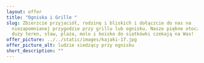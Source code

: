 ```yaml
---
layout: offer
title: "Ogniska i Grille "
slug: Zbierzcie przyjaciół, rodzinę i bliskich i dołączcie do nas na
  niezapomnianej przygodzie przy grillu lub ognisku. Nasze piękne otoczenie,
  duży teren, staw, plaża, molo i boisko do siatkówki czekają na Was!
offer_picture: ../../static/images/kajaki-17.jpg
offer_picture_alt: ludzie siedzący przy ognisku
short_description: ""
---
```

